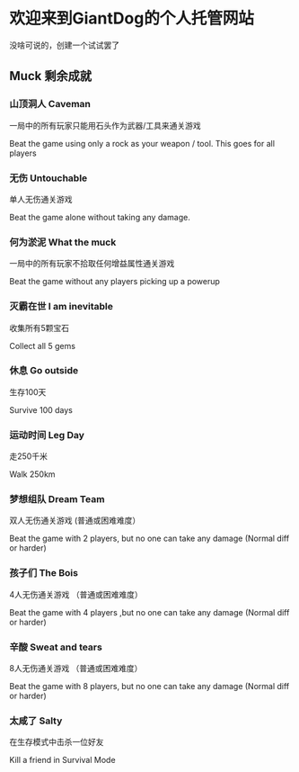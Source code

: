 # 欢迎来到GiantDog的个人托管网站

没啥可说的，创建一个试试罢了

## Muck 剩余成就

### 山顶洞人 Caveman

一局中的所有玩家只能用石头作为武器/工具来通关游戏

Beat the game using only a rock as your weapon / tool. This goes for all players

### 无伤 Untouchable

单人无伤通关游戏

Beat the game alone without taking any damage.

### 何为淤泥 What the muck

一局中的所有玩家不拾取任何增益属性通关游戏

Beat the game without any players picking up a powerup

### 灭霸在世 I am inevitable

收集所有5颗宝石

Collect all 5 gems

### 休息 Go outside

生存100天

Survive 100 days

### 运动时间 Leg Day

走250千米

Walk 250km

### 梦想组队 Dream Team

双人无伤通关游戏 (普通或困难难度）

Beat the game with 2 players, but no one can take any damage (Normal diff or harder)

### 孩子们 The Bois

4人无伤通关游戏 （普通或困难难度）

Beat the game with 4 players ,but no one can take any damage (Normal diff or harder)

### 辛酸 Sweat and tears

8人无伤通关游戏 （普通或困难难度）

Beat the game with 8 players, but no one can take any damage (Normal diff or harder)

### 太咸了 Salty

在生存模式中击杀一位好友

Kill a friend in Survival Mode
